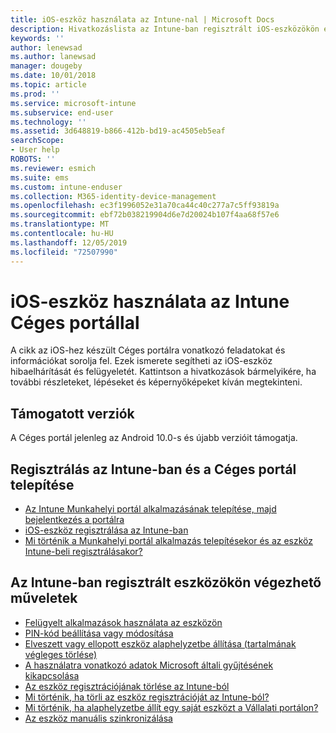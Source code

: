```yaml
---
title: iOS-eszköz használata az Intune-nal | Microsoft Docs
description: Hivatkozáslista az Intune-ban regisztrált iOS-eszközökön elvégezhető feladatokhoz.
keywords: ''
author: lenewsad
ms.author: lanewsad
manager: dougeby
ms.date: 10/01/2018
ms.topic: article
ms.prod: ''
ms.service: microsoft-intune
ms.subservice: end-user
ms.technology: ''
ms.assetid: 3d648819-b866-412b-bd19-ac4505eb5eaf
searchScope:
- User help
ROBOTS: ''
ms.reviewer: esmich
ms.suite: ems
ms.custom: intune-enduser
ms.collection: M365-identity-device-management
ms.openlocfilehash: ec3f1996052e31a70ca44c40c277a7c5ff93819a
ms.sourcegitcommit: ebf72b038219904d6e7d20024b107f4aa68f57e6
ms.translationtype: MT
ms.contentlocale: hu-HU
ms.lasthandoff: 12/05/2019
ms.locfileid: "72507990"
---
```

# <a name="using-your-ios-device-with-intune-company-portal"></a>iOS-eszköz használata az Intune Céges portállal
A cikk az iOS-hez készült Céges portálra vonatkozó feladatokat és információkat sorolja fel. Ezek ismerete segítheti az iOS-eszköz hibaelhárítását és felügyeletét. Kattintson a hivatkozások bármelyikére, ha további részleteket, lépéseket és képernyőképeket kíván megtekinteni.

## <a name="supported-versions"></a>Támogatott verziók

A Céges portál jelenleg az Android 10.0-s és újabb verzióit támogatja.  


## <a name="enrolling-into-intune-and-installing-the-company-portal"></a>Regisztrálás az Intune-ban és a Céges portál telepítése

- [Az Intune Munkahelyi portál alkalmazásának telepítése, majd bejelentkezés a portálra](install-and-sign-in-to-the-intune-company-portal-app-ios.md)
- [iOS-eszköz regisztrálása az Intune-ban](enroll-your-device-in-intune-ios.md)
- [Mi történik a Munkahelyi portál alkalmazás telepítésekor és az eszköz Intune-beli regisztrálásakor?](what-happens-if-you-install-the-Company-Portal-app-and-enroll-your-device-in-intune-ios.md)  

## <a name="things-you-can-do-when-your-device-is-enrolled-in-intune"></a>Az Intune-ban regisztrált eszközökön végezhető műveletek

- [Felügyelt alkalmazások használata az eszközön](use-managed-apps-on-your-device-ios.md)
- [PIN-kód beállítása vagy módosítása](set-or-change-your-passcode-ios.md)
  <!--- [Reset (erase) your lost or stolen device](reset-erase-your-lost-or-stolen-device-ios.md) -->
- [Elveszett vagy ellopott eszköz alaphelyzetbe állítása (tartalmának végleges törlése)](reset-erase-your-device-cpwebsite.md)
- [A használatra vonatkozó adatok Microsoft általi gyűjtésének kikapcsolása](turn-off-microsoft-usage-data-collection-ios.md)
- [Az eszköz regisztrációjának törlése az Intune-ból](unenroll-your-device-from-intune-ios.md)
- [Mi történik, ha törli az eszköz regisztrációját az Intune-ból?](what-happens-if-you-unenroll-your-device-from-intune-ios.md)
- [Mi történik, ha alaphelyzetbe állít egy saját eszközt a Vállalati portálon?](what-happens-if-you-reset-your-device-using-the-company-portal-ios.md)
- [Az eszköz manuális szinkronizálása](sync-your-device-manually-ios.md)
